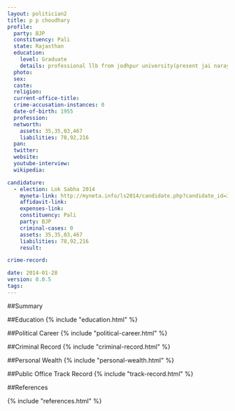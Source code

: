 ```yaml
---
layout: politician2
title: p p choudhary
profile: 
  party: BJP
  constituency: Pali
  state: Rajasthan
  education: 
    level: Graduate
    details: professional llb from jodhpur university(present jai narayan byas university) jodhpur in 1978
  photo: 
  sex: 
  caste: 
  religion: 
  current-office-title: 
  crime-accusation-instances: 0
  date-of-birth: 1955
  profession: 
  networth: 
    assets: 35,35,03,467
    liabilities: 78,92,216
  pan: 
  twitter: 
  website: 
  youtube-interview: 
  wikipedia: 

candidature: 
  - election: Lok Sabha 2014
    myneta-link: http://myneta.info/ls2014/candidate.php?candidate_id=3464
    affidavit-link: 
    expenses-link: 
    constituency: Pali 
    party: BJP
    criminal-cases: 0
    assets: 35,35,03,467
    liabilities: 78,92,216
    result:  

crime-record: 

date: 2014-01-28
version: 0.0.5
tags: 
---
```

##Summary


##Education
{% include "education.html" %}


##Political Career
{% include "political-career.html" %}


##Criminal Record
{% include "criminal-record.html" %}


##Personal Wealth
{% include "personal-wealth.html" %}


##Public Office Track Record
{% include "track-record.html" %}


##References


{% include "references.html" %}
